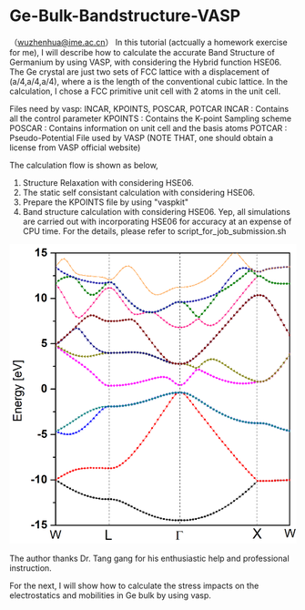 # Ge-Bulk-Bandstructure-VASP
（wuzhenhua@ime.ac.cn）
In this tutorial (actcually a homework exercise for me), I will describe how to calculate the accurate Band Structure of Germanium by using VASP, with considering the Hybrid function HSE06. The Ge crystal are just two sets of FCC lattice with a displacement of (a/4,a/4,a/4), where a is the length of the conventional cubic lattice. In the calculation, I chose a FCC primitive unit cell with 2 atoms in the unit cell.

Files need by vasp: INCAR, KPOINTS, POSCAR, POTCAR
INCAR : Contains all the control parameter
KPOINTS : Contains the K-point Sampling scheme
POSCAR : Contains information on unit cell and the basis atoms
POTCAR : Pseudo-Potential File used by VASP  (NOTE THAT, one should obtain a license from VASP official website)

The calculation flow is shown as below, 
1. Structure Relaxation with considering HSE06.
2. The static self consistant calculation with considering HSE06.
3. Prepare the KPOINTS file by using "vaspkit"
4. Band structure calculation with considering HSE06.
Yep, all simulations are carried out with incorporating HSE06 for accuracy at an expense of CPU time.
For the details, please refer to script_for_job_submission.sh

![image](https://github.com/wzh176/Ge-Bulk-Bandstructure-VASP/blob/master/Ge_fullband_hse.jpg)


The author thanks Dr. Tang gang for his enthusiastic help and professional instruction.



For the next, I will show how to calculate the stress impacts on the electrostatics and mobilities in Ge bulk by using vasp.
